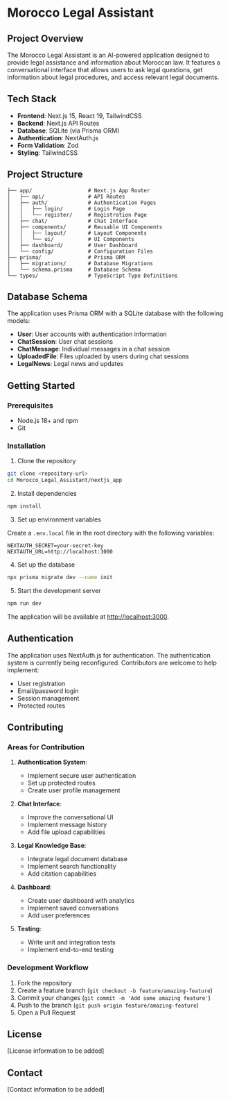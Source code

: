 # Morocco Legal Assistant

## Project Overview

The Morocco Legal Assistant is an AI-powered application designed to provide legal assistance and information about Moroccan law. It features a conversational interface that allows users to ask legal questions, get information about legal procedures, and access relevant legal documents.

## Tech Stack

- **Frontend**: Next.js 15, React 19, TailwindCSS
- **Backend**: Next.js API Routes
- **Database**: SQLite (via Prisma ORM)
- **Authentication**: NextAuth.js
- **Form Validation**: Zod
- **Styling**: TailwindCSS

## Project Structure

```
├── app/                  # Next.js App Router
│   ├── api/              # API Routes
│   ├── auth/             # Authentication Pages
│   │   ├── login/        # Login Page
│   │   └── register/     # Registration Page
│   ├── chat/             # Chat Interface
│   ├── components/       # Reusable UI Components
│   │   ├── layout/       # Layout Components
│   │   └── ui/           # UI Components
│   ├── dashboard/        # User Dashboard
│   └── config/           # Configuration Files
├── prisma/               # Prisma ORM
│   ├── migrations/       # Database Migrations
│   └── schema.prisma     # Database Schema
└── types/                # TypeScript Type Definitions
```

## Database Schema

The application uses Prisma ORM with a SQLite database with the following models:

- **User**: User accounts with authentication information
- **ChatSession**: User chat sessions
- **ChatMessage**: Individual messages in a chat session
- **UploadedFile**: Files uploaded by users during chat sessions
- **LegalNews**: Legal news and updates

## Getting Started

### Prerequisites

- Node.js 18+ and npm
- Git

### Installation

1. Clone the repository

```bash
git clone <repository-url>
cd Morocco_Legal_Assistant/nextjs_app
```

2. Install dependencies

```bash
npm install
```

3. Set up environment variables

Create a `.env.local` file in the root directory with the following variables:

```env
NEXTAUTH_SECRET=your-secret-key
NEXTAUTH_URL=http://localhost:3000
```

4. Set up the database

```bash
npx prisma migrate dev --name init
```

5. Start the development server

```bash
npm run dev
```

The application will be available at [http://localhost:3000](http://localhost:3000).

## Authentication

The application uses NextAuth.js for authentication. The authentication system is currently being reconfigured. Contributors are welcome to help implement:

- User registration
- Email/password login
- Session management
- Protected routes

## Contributing

### Areas for Contribution

1. **Authentication System**:
   - Implement secure user authentication
   - Set up protected routes
   - Create user profile management

2. **Chat Interface**:
   - Improve the conversational UI
   - Implement message history
   - Add file upload capabilities

3. **Legal Knowledge Base**:
   - Integrate legal document database
   - Implement search functionality
   - Add citation capabilities

4. **Dashboard**:
   - Create user dashboard with analytics
   - Implement saved conversations
   - Add user preferences

5. **Testing**:
   - Write unit and integration tests
   - Implement end-to-end testing

### Development Workflow

1. Fork the repository
2. Create a feature branch (`git checkout -b feature/amazing-feature`)
3. Commit your changes (`git commit -m 'Add some amazing feature'`)
4. Push to the branch (`git push origin feature/amazing-feature`)
5. Open a Pull Request

## License

[License information to be added]

## Contact

[Contact information to be added]

